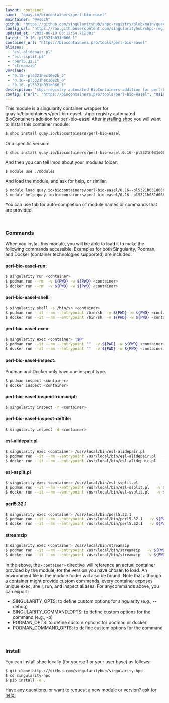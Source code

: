 ```yaml
---
layout: container
name:  "quay.io/biocontainers/perl-bio-easel"
maintainer: "@vsoch"
github: "https://github.com/singularityhub/shpc-registry/blob/main/quay.io/biocontainers/perl-bio-easel/container.yaml"
config_url: "https://raw.githubusercontent.com/singularityhub/shpc-registry/main/quay.io/biocontainers/perl-bio-easel/container.yaml"
updated_at: "2023-06-19 03:12:54.712301"
latest: "0.16--pl5321h031d066_1"
container_url: "https://biocontainers.pro/tools/perl-bio-easel"
aliases:
 - "esl-alidepair.pl"
 - "esl-ssplit.pl"
 - "perl5.32.1"
 - "streamzip"
versions:
 - "0.15--pl5321hec16e2b_2"
 - "0.16--pl5321hec16e2b_0"
 - "0.16--pl5321h031d066_1"
description: "shpc-registry automated BioContainers addition for perl-bio-easel"
config: {"url": "https://biocontainers.pro/tools/perl-bio-easel", "maintainer": "@vsoch", "description": "shpc-registry automated BioContainers addition for perl-bio-easel", "latest": {"0.16--pl5321h031d066_1": "sha256:99249963c1cedee43ca488d8864cebe07d1944ed1a3710007429d205e4d1dd98"}, "tags": {"0.15--pl5321hec16e2b_2": "sha256:5b6155d97943e7c22e78385f4cd47b09428fc2de08c6935bf614e44f990c2ed8", "0.16--pl5321hec16e2b_0": "sha256:f7ac86b99426c504276c600816cfdc8ada257e14607ddb5101af0e90a3241973", "0.16--pl5321h031d066_1": "sha256:99249963c1cedee43ca488d8864cebe07d1944ed1a3710007429d205e4d1dd98"}, "docker": "quay.io/biocontainers/perl-bio-easel", "aliases": {"esl-alidepair.pl": "/usr/local/bin/esl-alidepair.pl", "esl-ssplit.pl": "/usr/local/bin/esl-ssplit.pl", "perl5.32.1": "/usr/local/bin/perl5.32.1", "streamzip": "/usr/local/bin/streamzip"}}
---
```


This module is a singularity container wrapper for quay.io/biocontainers/perl-bio-easel.
shpc-registry automated BioContainers addition for perl-bio-easel
After [installing shpc](#install) you will want to install this container module:


```bash
$ shpc install quay.io/biocontainers/perl-bio-easel
```

Or a specific version:

```bash
$ shpc install quay.io/biocontainers/perl-bio-easel:0.16--pl5321h031d066_1
```

And then you can tell lmod about your modules folder:

```bash
$ module use ./modules
```

And load the module, and ask for help, or similar.

```bash
$ module load quay.io/biocontainers/perl-bio-easel/0.16--pl5321h031d066_1
$ module help quay.io/biocontainers/perl-bio-easel/0.16--pl5321h031d066_1
```

You can use tab for auto-completion of module names or commands that are provided.

<br>

### Commands

When you install this module, you will be able to load it to make the following commands accessible.
Examples for both Singularity, Podman, and Docker (container technologies supported) are included.

#### perl-bio-easel-run:

```bash
$ singularity run <container>
$ podman run --rm  -v ${PWD} -w ${PWD} <container>
$ docker run --rm  -v ${PWD} -w ${PWD} <container>
```

#### perl-bio-easel-shell:

```bash
$ singularity shell -s /bin/sh <container>
$ podman run --it --rm --entrypoint /bin/sh  -v ${PWD} -w ${PWD} <container>
$ docker run --it --rm --entrypoint /bin/sh  -v ${PWD} -w ${PWD} <container>
```

#### perl-bio-easel-exec:

```bash
$ singularity exec <container> "$@"
$ podman run --it --rm --entrypoint ""  -v ${PWD} -w ${PWD} <container> "$@"
$ docker run --it --rm --entrypoint ""  -v ${PWD} -w ${PWD} <container> "$@"
```

#### perl-bio-easel-inspect:

Podman and Docker only have one inspect type.

```bash
$ podman inspect <container>
$ docker inspect <container>
```

#### perl-bio-easel-inspect-runscript:

```bash
$ singularity inspect -r <container>
```

#### perl-bio-easel-inspect-deffile:

```bash
$ singularity inspect -d <container>
```


#### esl-alidepair.pl

```bash
$ singularity exec <container> /usr/local/bin/esl-alidepair.pl
$ podman run --it --rm --entrypoint /usr/local/bin/esl-alidepair.pl   -v ${PWD} -w ${PWD} <container> -c " $@"
$ docker run --it --rm --entrypoint /usr/local/bin/esl-alidepair.pl   -v ${PWD} -w ${PWD} <container> -c " $@"
```


#### esl-ssplit.pl

```bash
$ singularity exec <container> /usr/local/bin/esl-ssplit.pl
$ podman run --it --rm --entrypoint /usr/local/bin/esl-ssplit.pl   -v ${PWD} -w ${PWD} <container> -c " $@"
$ docker run --it --rm --entrypoint /usr/local/bin/esl-ssplit.pl   -v ${PWD} -w ${PWD} <container> -c " $@"
```


#### perl5.32.1

```bash
$ singularity exec <container> /usr/local/bin/perl5.32.1
$ podman run --it --rm --entrypoint /usr/local/bin/perl5.32.1   -v ${PWD} -w ${PWD} <container> -c " $@"
$ docker run --it --rm --entrypoint /usr/local/bin/perl5.32.1   -v ${PWD} -w ${PWD} <container> -c " $@"
```


#### streamzip

```bash
$ singularity exec <container> /usr/local/bin/streamzip
$ podman run --it --rm --entrypoint /usr/local/bin/streamzip   -v ${PWD} -w ${PWD} <container> -c " $@"
$ docker run --it --rm --entrypoint /usr/local/bin/streamzip   -v ${PWD} -w ${PWD} <container> -c " $@"
```



In the above, the `<container>` directive will reference an actual container provided
by the module, for the version you have chosen to load. An environment file in the
module folder will also be bound. Note that although a container
might provide custom commands, every container exposes unique exec, shell, run, and
inspect aliases. For anycommands above, you can export:

 - SINGULARITY_OPTS: to define custom options for singularity (e.g., --debug)
 - SINGULARITY_COMMAND_OPTS: to define custom options for the command (e.g., -b)
 - PODMAN_OPTS: to define custom options for podman or docker
 - PODMAN_COMMAND_OPTS: to define custom options for the command

<br>

### Install

You can install shpc locally (for yourself or your user base) as follows:

```bash
$ git clone https://github.com/singularityhub/singularity-hpc
$ cd singularity-hpc
$ pip install -e .
```

Have any questions, or want to request a new module or version? [ask for help!](https://github.com/singularityhub/singularity-hpc/issues)